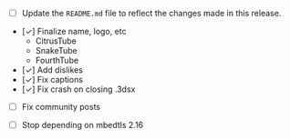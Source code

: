 - [ ] Update  the `README.md` file to reflect the changes made in this release.
- [✓] Finalize name, logo, etc
    - CitrusTube
    - SnakeTube
    - FourthTube
- [✓] Add dislikes
- [✓] Fix captions
- [✓] Fix crash on closing .3dsx
- [ ] Fix community posts
- [ ] Stop depending on mbedtls 2.16


